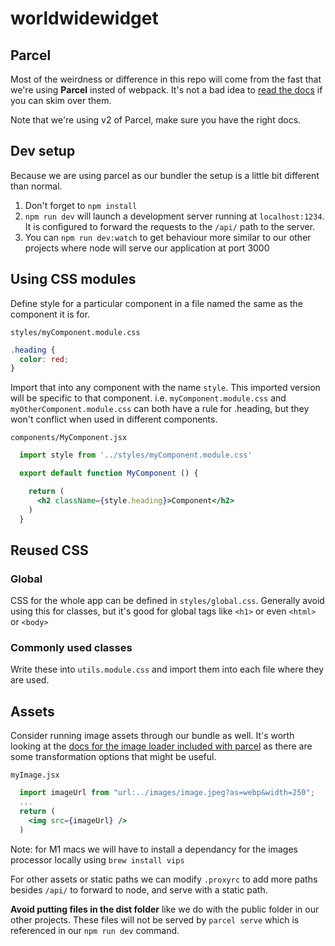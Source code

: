 # worldwidewidget

## Parcel
Most of the weirdness or difference in this repo will come from the fast that we're using **Parcel** insted of webpack. It's not a bad idea to [read the docs](https://v2.parceljs.org/getting-started/webapp/) if you can skim over them.

Note that we're using v2 of Parcel, make sure you have the right docs.

## Dev setup
Because we are using parcel as our bundler the setup is a little bit different than normal.

1. Don't forget to `npm install`
2. `npm run dev` will launch a development server running at `localhost:1234`. It is configured to forward the requests to the `/api/` path to the server.
3. You can `npm run dev:watch` to get behaviour more similar to our other projects where node will serve our application at port 3000

## Using CSS modules

Define style for a particular component in a file named the same as the component it is for.

`styles/myComponent.module.css`
```css
.heading {
  color: red;
}
```

Import that into any component with the name `style`. This imported version will be specific to that component. i.e. `myComponent.module.css` and `myOtherComponent.module.css` can both have a rule for .heading, but they won't conflict when used in different components.

`components/MyComponent.jsx`
```jsx
  import style from '../styles/myComponent.module.css'

  export default function MyComponent () {

    return (
      <h2 className={style.heading}>Component</h2>
    )
  }
```

## Reused CSS
### Global
CSS for the whole app can be defined in `styles/global.css`. Generally avoid using this for classes, but it's good for global tags like `<h1>` or even `<html>` or `<body>`

### Commonly used classes
Write these into `utils.module.css` and import them into each file where they are used.

## Assets
Consider running image assets through our bundle as well. It's worth looking at the [docs for the image loader included with parcel](https://v2.parceljs.org/recipes/image/) as there are some transformation options that might be useful.

`myImage.jsx`
```jsx
  import imageUrl from "url:../images/image.jpeg?as=webp&width=250";
  ...
  return (
    <img src={imageUrl} />
  )
```

Note: for M1 macs we will have to install a dependancy for the images processor locally using `brew install vips`

For other assets or static paths we can modify `.proxyrc` to add more paths besides `/api/` to forward to node, and serve with a static path.

**Avoid putting files in the dist folder** like we do with the public folder in our other projects. These files will not be served by `parcel serve` which is referenced in our `npm run dev` command.